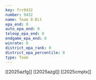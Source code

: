 ```yaml
---
key: frc9432
number: 9432
name: Team 8-Bit
epa_end: 0
auto_epa_end: 0
teleop_epa_end: 0
endgame_epa_end: 0
winrate: 0
district_epa_rank: 0
district_epa_percentile: 0
type: Team
---
```

[[2025azfg]]
[[2025azgl]]
[[2025cmptx]]
